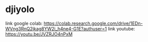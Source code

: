 # djiyolo
link google colab: https://colab.research.google.com/drive/1EDn-WVng3RnQ2jkag8YW2i_h4ne4-G1E?authuser=1   link youtube: https://youtu.be/JVZRJO4nPxM
